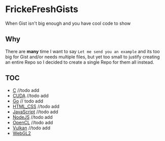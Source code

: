 # FrickeFreshGists
When Gist isn't big enough and you have cool code to show

## Why
There are **many** time I want to say `Let me send you an example` and its too big for Gist and/or needs multiple files, but yet too small to justify creating an entire Repo so I decided to create a single Repo for them all instead.

## TOC
- [C](./C) //todo add
- [CUDA](./CUDA) //todo add
- [Go](./Go) // todo add
- [HTML_CSS](./HTML_CSS) //todo add
- [JavaScript](./JavaScript) //todo add
- [NodeJS](./NodeJS) //todo add
- [OpenCL](./OpenCL) //todo add
- [Vulkan](./Vulkan) //todo add
- [WebGL2](./WebGL2)

